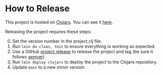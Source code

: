 # How to Release

This project is hosted on [Clojars][clojars].  You can see it [here][release-site].

Releasing the project requires these steps:

0. Set the version number in the project.clj file.
1. Run ```lein do clean, test``` to ensure everything is working as expected.
2. Use a GitHub [project release][github-release-url] to release the project and tag (be sure it follows [semver][semantic-versioning])
3. Run ```lein deploy clojars``` to deploy the project to the Clojars repository.
4. Update `main` to a new minor version

[clojars]: https://clojars.org
[release-site]: https://clojars.org/com.cerner/clara-rules
[project-url]: https://github.com/cerner/clara-rules/
[semantic-versioning]: http://semver.org/
[github-release-url]: https://help.github.com/articles/creating-releases/
